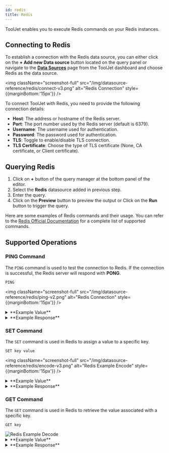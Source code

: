 ```yaml
---
id: redis
title: Redis
---
```


ToolJet enables you to execute Redis commands on your Redis instances.

<div style={{paddingTop:'24px'}}>

## Connecting to Redis

To establish a connection with the Redis data source, you can either click on the **+ Add new Data source** button located on the query panel or navigate to the **[Data Sources](/docs/data-sources/overview)** page from the ToolJet dashboard and choose Redis as the data source.

<img className="screenshot-full" src="/img/datasource-reference/redis/connect-v3.png" alt="Redis Connection" style={{marginBottom:'15px'}} />

To connect ToolJet with Redis, you need to provide the following connection details:

- **Host**: The address or hostname of the Redis server.
- **Port**: The port number used by the Redis server (default is 6379).
- **Username**: The username used for authentication.
- **Password**: The password used for authentication.
- **TLS**: Toggle to enable/disable TLS connection.
- **TLS Certificate**: Choose the type of TLS certificate (None, CA certificate, or Client certificate).

</div>

<div style={{paddingTop:'24px'}}>

## Querying Redis

1. Click on **+** button of the query manager at the bottom panel of the editor.
2. Select the **Redis** datasource added in previous step.
3. Enter the query.
4. Click on the **Preview** button to preview the output or Click on the **Run** button to trigger the query.

Here are some examples of Redis commands and their usage. You can refer to the [Redis Official Documentation](https://redis.io/commands) for a complete list of supported commands.

## Supported Operations

### PING Command

The `PING` command is used to test the connection to Redis. If the connection is successful, the Redis server will respond with **PONG**.

```shell
PING
```

<img className="screenshot-full" src="/img/datasource-reference/redis/ping-v2.png" alt="Redis Connection" style={{marginBottom:'15px'}} />

<details>
<summary>**Example Value**</summary>
```yaml
      PING
```
</details>

<details>
<summary>**Example Response**</summary>
```json
      PONG
```
</details>

### SET Command

The `SET` command is used in Redis to assign a value to a specific key.

```shell
SET key value
```

<img className="screenshot-full" src="/img/datasource-reference/redis/encode-v3.png" alt="Redis Example Encode" style={{marginBottom:'15px'}} />

<details>
<summary>**Example Value**</summary>
```yaml
      SET example Redis
```
</details>

<details>
<summary>**Example Response**</summary>
```json
      OK
```
</details>

### GET Command

The `GET` command is used in Redis to retrieve the value associated with a specific key.

```shell
GET key
```
  <div style={{textAlign: 'center'}}>

  <img className="screenshot-full" src="/img/datasource-reference/redis/decode-v3.png" alt="Redis Example Decode" />

  </div>
  
</div>

<details>
<summary>**Example Value**</summary>
```yaml
      GET Redis
```
</details>

<details>
<summary>**Example Response**</summary>
```json
      Completed // Will be presented at "All Logs" section under Debugger.
```
</details>